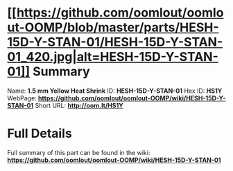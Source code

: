 
[[https://github.com/oomlout/oomlout-OOMP/blob/master/parts/HESH-15D-Y-STAN-01/HESH-15D-Y-STAN-01_420.jpg|alt=HESH-15D-Y-STAN-01]] 
Summary
=================

Name: __1.5 mm Yellow Heat Shrink__
ID: __HESH-15D-Y-STAN-01__
Hex ID: __HS1Y__
WebPage: __https://github.com/oomlout/oomlout-OOMP/wiki/HESH-15D-Y-STAN-01__
Short URL: __http://oom.lt/HS1Y__

Full Details
==========================
Full summary of this part can be found in the wiki:   
__https://github.com/oomlout/oomlout-OOMP/wiki/HESH-15D-Y-STAN-01__   

